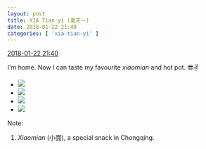 ```yaml
---
layout: post
title: XIA Tian-yi (夏天一)
date: 2018-01-22 21:40
categories: [ 'xia-tian-yi' ]
---
```


<div class="weibo-info">
  <a href="https://weibo.com/6286030291/FFAcJoNjV">2018-01-22 21:40</a>
</div>

I'm home. Now I can taste my favourite *xiaomian* and hot pot. 😎:v:

<!-- more -->

<ul class="weibo-pic-list-2">
  <li class="weibo-pic">
    <a href="https://wx2.sinaimg.cn/mw690/006RpxDlly1fnppqn6th1j31sg2dskjo.jpg"><img src="https://wx2.sinaimg.cn/thumb150/006RpxDlly1fnppqn6th1j31sg2dskjo.jpg"/></a>
  </li>
  <li class="weibo-pic">
    <a href="https://wx4.sinaimg.cn/mw690/006RpxDlly1fnppquwsa1j31f31w0b2c.jpg"><img src="https://wx4.sinaimg.cn/thumb150/006RpxDlly1fnppquwsa1j31f31w0b2c.jpg"/></a>
  </li>
  <li class="weibo-pic">
    <a href="https://wx2.sinaimg.cn/mw690/006RpxDlly1fnppqzp39uj311q1r5u0y.jpg"><img src="https://wx2.sinaimg.cn/thumb150/006RpxDlly1fnppqzp39uj311q1r5u0y.jpg"/></a>
  </li>
  <li class="weibo-pic">
    <a href="https://wx1.sinaimg.cn/mw690/006RpxDlly1fnppr0cmtfj30v80v840l.jpg"><img src="https://wx1.sinaimg.cn/thumb150/006RpxDlly1fnppr0cmtfj30v80v840l.jpg"/></a>
  </li>
</ul>

Note:
1. *Xiaomian* (小面), a special snack in Chongqing.
